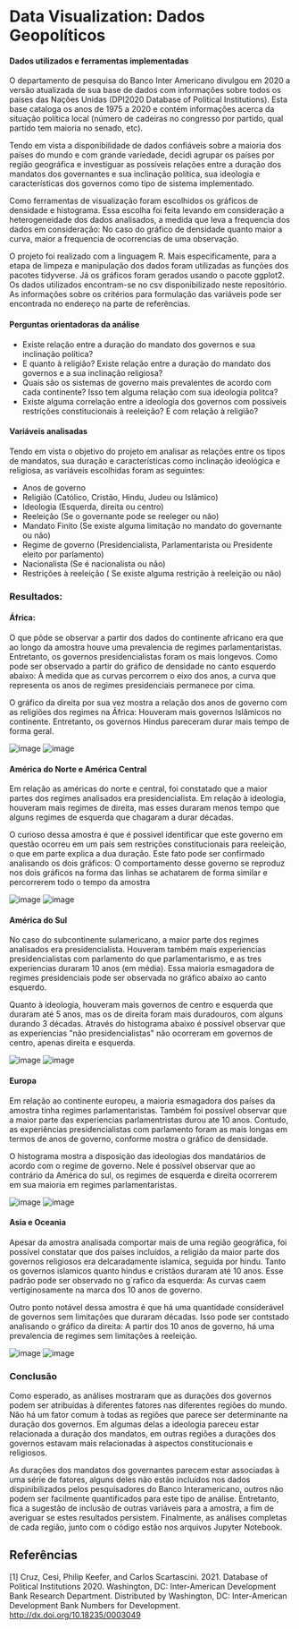 # Data Visualization: Dados Geopolíticos

#### Dados utilizados e ferramentas implementadas
 O departamento de pesquisa do Banco Inter Americano divulgou em 2020 a versão atualizada de sua base de dados com informações sobre todos os países das Nações Unidas (DPI2020 Database of Political Institutions). Esta base cataloga os anos de 1975 a 2020 e contém informações acerca da situação política local (número de cadeiras no congresso por partido, qual partido tem maioria no senado, etc). 

Tendo em vista a disponibilidade de dados confiáveis sobre a maioria dos países do mundo e com grande variedade, decidi agrupar os países por região geográfica e investiguar as possíveis relações entre a duração dos mandatos dos governantes e sua inclinação política, sua ideologia e características dos governos como tipo de sistema implementado.
 
Como ferramentas de visualização foram escolhidos os gráficos de densidade e histograma. Essa escolha foi feita levando em consideração a heterogeneidade dos dados analisados, a medida que leva a frequencia dos dados em consideração: No caso do gráfico de densidade quanto maior a curva, maior a frequencia de ocorrencias de uma observação. 

O projeto foi realizado com a linguagem R. Mais especificamente, para a etapa de limpeza e manipulação dos dados foram utilizadas as funções dos pacotes tidyverse. Já os gráficos foram gerados usando o pacote ggplot2. Os dados utilizados encontram-se no csv disponibilizado neste repositório. As informações sobre os critérios para formulação das variáveis pode ser encontrada no endereço na parte de referências. 

#### Perguntas orientadoras da análise

* Existe relação entre a duração do mandato dos governos e sua inclinação política?
* E quanto à religião? Existe relação entre a duração do mandato dos governos e a sua inclinação religiosa?
* Quais são os sistemas de governo mais prevalentes de acordo com cada continente? Isso tem alguma relação com sua ideologia politca?
* Existe alguma correlação entre a ideologia dos governos com possíveis restrições constitucionais à reeleição? E com relação à religião?

#### Variáveis analisadas
Tendo em vista o objetivo do projeto em analisar as relações entre os tipos de mandatos, sua duração e características como inclinação ideológica e religiosa, as variáveis escolhidas foram as seguintes:

* Anos de governo
* Religião (Católico, Cristão, Hindu, Judeu ou Islãmico)
* Ideologia (Esquerda, direita ou centro)
* Reeleição (Se o governante pode se reeleger ou não)
* Mandato Finito (Se existe alguma limitação no mandato do governante ou não)
* Regime de governo (Presidencialista, Parlamentarista ou Presidente eleito por parlamento) 
* Nacionalista (Se é nacionalista ou não)
* Restrições à reeleição ( Se existe alguma restrição à reeleição ou não)

### Resultados:

#### África: 

O que pôde se observar a partir dos dados do continente africano era que ao longo da amostra houve uma prevalencia de regimes parlamentaristas. Entretanto, os governos presidencialistas foram os mais longevos. Como pode ser observado a partir do gráfico de densidade no canto esquerdo abaixo: À medida que as curvas percorrem o eixo dos anos, a curva que representa os anos de regimes presidenciais permanece por cima. 

O gráfico da direita por sua vez mostra a relação dos anos de governo com as religiões dos regimes na África: Houveram mais governos Islãmicos no continente. Entretanto, os governos Hindus pareceram durar mais tempo de forma geral.
 
![image](https://user-images.githubusercontent.com/77032413/182972550-d5d9f09e-4ae3-4fe1-b403-e85882b4f6fe.png) ![image](https://user-images.githubusercontent.com/77032413/182973387-664c4831-ec98-48b6-9e62-13ab5de7444c.png)


#### América do Norte e América Central

Em relação as américas do norte e central, foi constatado que a maior partes dos regimes analisados era presidencialista. Em relação à ideologia, houveram mais regimes de direita, mas esses duraram menos tempo que alguns regimes de esquerda que chagaram a durar décadas. 

O curioso dessa amostra é que é possivel identificar que este governo em questão ocorreu em um país sem restrições constitucionais para reeleição, o que em parte explica a dua duração. Este fato pode ser confirmado analisando os dois gráficos: O comportamento desse governo se reproduz nos dois gráficos na forma das linhas se achatarem de forma similar e percorrerem todo o tempo da amostra

![image](https://user-images.githubusercontent.com/77032413/182042058-40b63fe0-6756-4311-ad6d-ebb0e60f69d0.png)
![image](https://user-images.githubusercontent.com/77032413/182041994-59887f0e-9113-4aeb-a265-305fa06bc8b6.png)
#### América do Sul

No caso do subcontinente sulamericano, a maior parte dos regimes analisados era presidencialista. Houveram também mais experiencias presidencialistas com parlamento do que parlamentarismo, e as tres experiencias duraram 10 anos (em média). Essa maioria esmagadora de regimes presidenciais pode ser observada no gráfico abaixo ao canto esquerdo.

Quanto à ideologia, houveram mais governos de centro e esquerda que duraram até 5 anos, mas os de direita foram mais duradouros, com alguns durando 3 décadas. Através do histograma abaixo é possível observar que as experiencias "não presidencialistas" não ocorreram em governos de centro, apenas direita e esquerda.

![image](https://user-images.githubusercontent.com/77032413/182972242-90bb5215-ccff-4740-8992-9a0a1bd1fcb6.png) ![image](https://user-images.githubusercontent.com/77032413/182972381-247dc054-42dd-427a-b95c-bc728f58a50e.png)



#### Europa

Em relação ao continente europeu, a maioria esmagadora dos países da amostra tinha regimes parlamentaristas. Também foi possível observar que a maior parte das experiencias parlamentristas durou ate 10 anos. Contudo, as experiências presidencialistas com parlamento foram as mais longas em termos de anos de governo, conforme mostra o gráfico de densidade.

O histograma mostra a disposição das ideologias dos mandatários de acordo com o regime de governo. Nele é possível observar que ao contrário da América do sul, os regimes de esquerda e direita ocorrerem em sua maioria em regimes parlamentaristas.

![image](https://user-images.githubusercontent.com/77032413/182042489-edaf4d21-e986-4961-b652-65182d34ee3e.png) ![image](https://user-images.githubusercontent.com/77032413/182972741-94fed5d5-1ef8-478d-a5fd-200ee332884b.png)


#### Asia e Oceania

Apesar da amostra analisada comportar mais de uma região geográfica, foi possível constatar que dos países incluídos, a religião da maior parte dos governos religiosos era delcaradamente islamica, seguida por hindu. Tanto os governos islamicos quanto hindus e cristãos duraram até 10 anos. Esse padrão pode ser observado no g´rafico da esquerda: As curvas caem vertiginosamente na marca dos 10 anos de governo.

Outro ponto notável dessa amostra é que há uma quantidade considerável de governos sem limitações que duraram décadas. Isso pode ser contstado analisando o gráfico da direita: A partir dos 10 anos de governo, há uma prevalencia de regimes sem limitações à reeleição.

![image](https://user-images.githubusercontent.com/77032413/182042555-7c2cabb8-63d0-4539-a4a6-d5dad5f9ee5d.png) ![image](https://user-images.githubusercontent.com/77032413/182973108-d80a8ff5-fd1b-4105-a5c0-b4f66d149ec1.png)


### Conclusão
Como esperado, as análises mostraram que as durações dos governos podem ser atribuídas à diferentes fatores nas diferentes regiões do mundo. Não há um fator comum à todas as regiões que parece ser determinante na duração dos governos. Em algumas delas a ideologia pareceu estar relacionada a duração dos mandatos, em outras regiões a durações dos governos estavam mais relacionadas à aspectos constitucionais e religiosos. 

As durações dos mandatos dos governantes parecem estar associadas à uma série de fatores, alguns deles não estão incluídos nos dados dispinibilizados pelos pesquisadores do Banco Interamericano, outros não podem ser facilmente quantificados para este tipo de análise. Entretanto, fica a sugestão de inclusão de outras variáveis para a amostra, a fim de averiguar se estes resultados persistem. Finalmente, as análises completas de cada região, junto com o código estão nos arquivos Jupyter Notebook. 

## Referências
<a id="1">[1]</a> 
Cruz, Cesi, Philip Keefer, and Carlos Scartascini. 2021. Database of Political Institutions 2020.
Washington, DC: Inter-American Development Bank Research Department.
Distributed by Washington, DC: Inter-American Development Bank Numbers for Development.
http://dx.doi.org/10.18235/0003049
